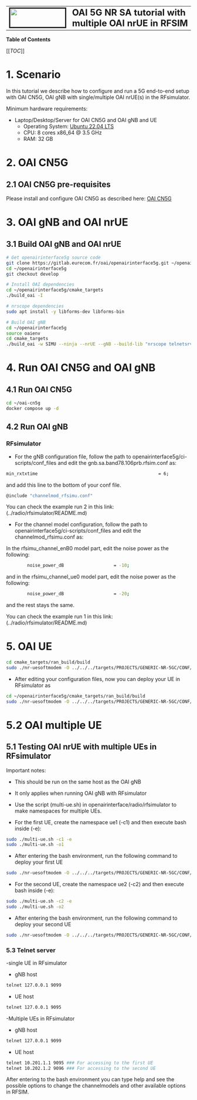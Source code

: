 <table style="border-collapse: collapse; border: none;">
  <tr style="border-collapse: collapse; border: none;">
    <td style="border-collapse: collapse; border: none;">
      <a href="http://www.openairinterface.org/">
         <img src="./images/oai_final_logo.png" alt="" border=3 height=50 width=150>
         </img>
      </a>
    </td>
    <td style="border-collapse: collapse; border: none; vertical-align: center;">
      <b><font size = "5">OAI 5G NR SA tutorial with multiple OAI nrUE in RFSIM</font></b>
    </td>
  </tr>
</table>

**Table of Contents**

[[_TOC_]]

#  1. Scenario
In this tutorial we describe how to configure and run a 5G end-to-end setup with OAI CN5G, OAI gNB with single/multiple OAI nrUE(s) in the RFsimulator.

Minimum hardware requirements:
- Laptop/Desktop/Server for OAI CN5G and OAI gNB and UE
    - Operating System: [Ubuntu 22.04 LTS](https://releases.ubuntu.com/22.04/ubuntu-22.04.3-desktop-amd64.iso)
    - CPU: 8 cores x86_64 @ 3.5 GHz
    - RAM: 32 GB




# 2. OAI CN5G

## 2.1 OAI CN5G pre-requisites

Please install and configure OAI CN5G as described here:
[OAI CN5G](NR_SA_Tutorial_OAI_CN5G.md)


# 3. OAI gNB and OAI nrUE

## 3.1 Build OAI gNB and OAI nrUE

```bash
# Get openairinterface5g source code
git clone https://gitlab.eurecom.fr/oai/openairinterface5g.git ~/openairinterface5g
cd ~/openairinterface5g
git checkout develop

# Install OAI dependencies
cd ~/openairinterface5g/cmake_targets
./build_oai -I

# nrscope dependencies
sudo apt install -y libforms-dev libforms-bin

# Build OAI gNB
cd ~/openairinterface5g
source oaienv
cd cmake_targets
./build_oai -w SIMU --ninja --nrUE --gNB --build-lib "nrscope telnetsrv" -C
```

# 4. Run OAI CN5G and OAI gNB

## 4.1 Run OAI CN5G

```bash
cd ~/oai-cn5g
docker compose up -d
```

## 4.2 Run OAI gNB 


### RFsimulator

- For the gNB configuration file, follow the path to openairinterface5g/ci-scripts/conf_files and edit the gnb.sa.band78.106prb.rfsim.conf as:
```bash
min_rxtxtime                                              = 6;
```
and add this line to the bottom of your conf file. 

```bash
@include "channelmod_rfsimu.conf"
```

You can check the example run 2 in this link:(../radio/rfsimulator/README.md)


- For the channel model configuration, follow the path to openairinterface5g/ci-scripts/conf_files and edit the channelmod_rfsimu.conf as:

In the rfsimu_channel_enB0 model part, edit the noise power as the following:
```bash
        noise_power_dB                   = -10;
```
and in the rfsimu_channel_ue0 model part, edit the noise power as the following:
```bash
        noise_power_dB                   = -20; 
```
and the rest stays the same. 

You can check the example run 1 in this link:(../radio/rfsimulator/README.md)


# 5. OAI  UE 
```bash
cd cmake_targets/ran_build/build
sudo ./nr-uesoftmodem -O ../../../targets/PROJECTS/GENERIC-NR-5GC/CONF/ue.conf -r 106 --numerology 1 --band 78 -C 3619200000 --rfsim --sa --ue-fo-compensation --uicc0.imsi 001010000000001 --nokrnmod -E --rfsimulator.options chanmod --rfsimulator.serveraddr 127.0.0.1 --telnetsrv --telnetsrv.listenport 9095
```


- After editing your configuration files, now you can deploy your UE in RFsimulator as
```bash
cd ~/openairinterface5g/cmake_targets/ran_build/build
sudo ./nr-uesoftmodem -O ../../../targets/PROJECTS/GENERIC-NR-5GC/CONF/ue.conf -r 106 --numerology 1 --band 78 -C 3619200000 --rfsim --sa --uicc0.imsi 001010000000001 --nokrnmod -E --rfsimulator.options chanmod --rfsimulator.serveraddr 127.0.0.1 --telnetsrv --telnetsrv.listenport 9095
```
# 5.2 OAI multiple UE 


## 5.1 Testing OAI nrUE with multiple UEs in RFsimulator
Important notes:
- This should be run on the same host as the OAI gNB
- It only applies when running OAI gNB with RFsimulator
- Use the script (multi-ue.sh) in openairinterface/radio/rfsimulator to make namespaces for 
multiple UEs.  

- For the first UE, create the namespace ue1 (-c1) and then execute bash inside (-e):
```bash
sudo ./multi-ue.sh -c1 -e
sudo ./multi-ue.sh -o1
```
- After entering the bash environment, run the following command to deploy your first UE
```bash
sudo ./nr-uesoftmodem -O ../../../targets/PROJECTS/GENERIC-NR-5GC/CONF/ue.conf -r 106 --numerology 1 --band 78 -C 3619200000 --rfsim --sa --uicc0.imsi 001010000000001 --nokrnmod -E --rfsimulator.options chanmod --rfsimulator.serveraddr 10.201.1.100 --telnetsrv --telnetsrv.listenport 9095
```
- For the second UE, create the namespace ue2 (-c2) and then execute bash inside (-e):
```bash
sudo ./multi-ue.sh -c2 -e
sudo ./multi-ue.sh -o2
```
- After entering the bash environment, run the following command to deploy your second UE
```bash
sudo ./nr-uesoftmodem -O ../../../targets/PROJECTS/GENERIC-NR-5GC/CONF/ue.conf -r 106 --numerology 1 --band 78 -C 3619200000 --rfsim --sa --uicc0.imsi 001010000000001 --nokrnmod -E --rfsimulator.options chanmod --rfsimulator.serveraddr 10.202.1.100 --telnetsrv --telnetsrv.listenport 9096
```


### 5.3 Telnet server

-single UE in RFsimulator

- gNB host
```bash
telnet 127.0.0.1 9099
```
- UE host
```bash
telnet 127.0.0.1 9095
```
-Multiple UEs in RFsimulator

- gNB host
```bash
telnet 127.0.0.1 9099
```
- UE host
```bash
telnet 10.201.1.1 9095 ### For accessing to the first UE
telnet 10.202.1.2 9096 ### For accessing to the second UE
```
After entering to the bash environment you can type help and see the possible options to change the channelmodels and other available options in RFSIM. 
